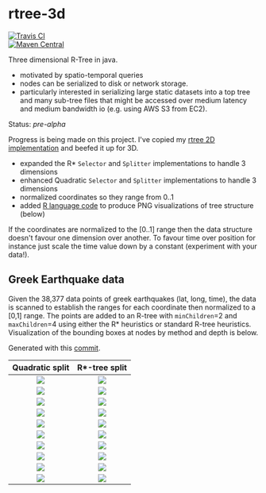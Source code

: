 # rtree-3d
[![Travis CI](https://travis-ci.org/davidmoten/rtree-3d.svg)](https://travis-ci.org/davidmoten/rtree-3d)<br/>
[![Maven Central](https://maven-badges.herokuapp.com/maven-central/com.github.davidmoten/rtree-3d/badge.svg?style=flat)](https://maven-badges.herokuapp.com/maven-central/com.github.davidmoten/rtree-3d)<br/>

Three dimensional R-Tree in java.
* motivated by spatio-temporal queries
* nodes can be serialized to disk or network storage.  
* particularly interested in serializing large static datasets into a top tree and many sub-tree files that might be accessed over medium latency and medium bandwidth io (e.g. using AWS S3 from EC2).

Status: *pre-alpha*

Progress is being made on this project. I've copied my [rtree 2D implementation](https://github.com/davidmoten/rtree) and beefed it up for 3D. 

* expanded the R* `Selector` and `Splitter` implementations to handle 3 dimensions
* enhanced Quadratic `Selector` and `Splitter` implementations to handle 3 dimensions
* normalized coordinates so they range from 0..1
* added [R language code](src/main/r/source.r) to produce PNG visualizations of tree structure (below) 

If the coordinates are normalized to the [0..1] range then the data structure doesn't favour one dimension over another. To favour time over position for instance just scale the time value down by a constant (experiment with your data!).

Greek Earthquake data
-----------------------
Given the 38,377 data points of greek earthquakes (lat, long, time), the data is scanned to establish the ranges for each coordinate then normalized to a [0,1] range. The points are added to an R-tree with `minChildren`=2 and `maxChildren`=4 using either the R* heuristics or standard R-tree heuristics. Visualization of the bounding boxes at nodes by method and depth is below.

Generated with this [commit](tree/83c760b3ee7f9fb7d64f581554424ee7ab88cac7).

| Quadratic split | R*-tree split |
| :-------------: | :-----------: |
| <img src="https://raw.githubusercontent.com/davidmoten/davidmoten.github.io/master/resources/rtree-3d/plot0-q.png" /> | <img src="https://raw.githubusercontent.com/davidmoten/davidmoten.github.io/master/resources/rtree-3d/plot0.png" /> |
| <img src="https://raw.githubusercontent.com/davidmoten/davidmoten.github.io/master/resources/rtree-3d/plot1-q.png" /> | <img src="https://raw.githubusercontent.com/davidmoten/davidmoten.github.io/master/resources/rtree-3d/plot1.png" /> |
| <img src="https://raw.githubusercontent.com/davidmoten/davidmoten.github.io/master/resources/rtree-3d/plot2-q.png" /> | <img src="https://raw.githubusercontent.com/davidmoten/davidmoten.github.io/master/resources/rtree-3d/plot2.png" /> |
| <img src="https://raw.githubusercontent.com/davidmoten/davidmoten.github.io/master/resources/rtree-3d/plot3-q.png" /> | <img src="https://raw.githubusercontent.com/davidmoten/davidmoten.github.io/master/resources/rtree-3d/plot3.png" /> |
| <img src="https://raw.githubusercontent.com/davidmoten/davidmoten.github.io/master/resources/rtree-3d/plot4-q.png" /> | <img src="https://raw.githubusercontent.com/davidmoten/davidmoten.github.io/master/resources/rtree-3d/plot4.png" /> |
| <img src="https://raw.githubusercontent.com/davidmoten/davidmoten.github.io/master/resources/rtree-3d/plot5-q.png" /> | <img src="https://raw.githubusercontent.com/davidmoten/davidmoten.github.io/master/resources/rtree-3d/plot5.png" /> |
| <img src="https://raw.githubusercontent.com/davidmoten/davidmoten.github.io/master/resources/rtree-3d/plot6-q.png" /> | <img src="https://raw.githubusercontent.com/davidmoten/davidmoten.github.io/master/resources/rtree-3d/plot6.png" /> |
| <img src="https://raw.githubusercontent.com/davidmoten/davidmoten.github.io/master/resources/rtree-3d/plot7-q.png" /> | <img src="https://raw.githubusercontent.com/davidmoten/davidmoten.github.io/master/resources/rtree-3d/plot7.png" /> |
| <img src="https://raw.githubusercontent.com/davidmoten/davidmoten.github.io/master/resources/rtree-3d/plot8-q.png" /> | <img src="https://raw.githubusercontent.com/davidmoten/davidmoten.github.io/master/resources/rtree-3d/plot8.png" /> |
| <img src="https://raw.githubusercontent.com/davidmoten/davidmoten.github.io/master/resources/rtree-3d/plot9-q.png" /> | <img src="https://raw.githubusercontent.com/davidmoten/davidmoten.github.io/master/resources/rtree-3d/plot9.png" /> |


